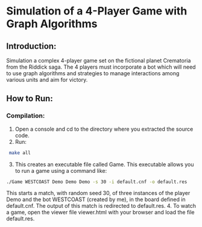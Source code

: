 # Simulation of a 4-Player Game with Graph Algorithms

## Introduction:

Simulation a complex 4-player game set on the fictional planet Crematoria from the Riddick saga. The 4 players must incorporate a bot which will need to use graph algorithms and strategies to manage interactions among various units and aim for victory.

## How to Run:

### Compilation:

1. Open a console and cd to the directory where you extracted the source code.
2. Run:
```bash
 make all
```
3. This creates an executable file called Game. This executable allows you to run
a game using a command like:
```bash
./Game WESTCOAST Demo Demo Demo -s 30 -i default.cnf -o default.res
```
This starts a match, with random seed 30, of three instances of the player Demo and the bot WESTCOAST (created by me), in the board defined in default.cnf. The output of this match is redirected to
default.res.
4. To watch a game, open the viewer file viewer.html with your browser and
load the file default.res.
